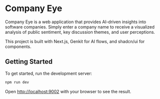 # Company Eye

Company Eye is a web application that provides AI-driven insights into software companies. Simply enter a company name to receive a visualized analysis of public sentiment, key discussion themes, and user perceptions.

This project is built with Next.js, Genkit for AI flows, and shadcn/ui for components.

## Getting Started

To get started, run the development server:

```bash
npm run dev
```

Open [http://localhost:9002](http://localhost:9002) with your browser to see the result.
